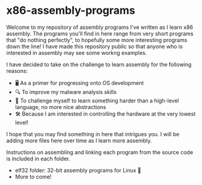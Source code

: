 # x86-assembly-programs
Welcome to my repository of assembly programs I've written as I learn x86 assembly. The programs you'll find in here range from very short programs that "do nothing perfectly", to hopefully some more interesting programs down the line! I have made this repository public so that anyone who is interested in assembly may see some workng examples.

I have decided to take on the challenge to learn assembly for the following reasons:
- 🖥️  As a primer for progressing onto OS development
- 🔍 To improve my malware analysis skills
- 💪 To challenge myself to learn something harder than a high-level language, no more nice abstractions
- 🛠️  Because I am interested in controlling the hardware at the very lowest level!

I hope that you may find something in here that intrigues you. I will be adding more files here over time as I learn more assembly.

Instructions on assembling and linking each program from the source code is included in each folder.
- elf32 folder: 32-bit assembly programs for Linux 🐧
- More to come!
